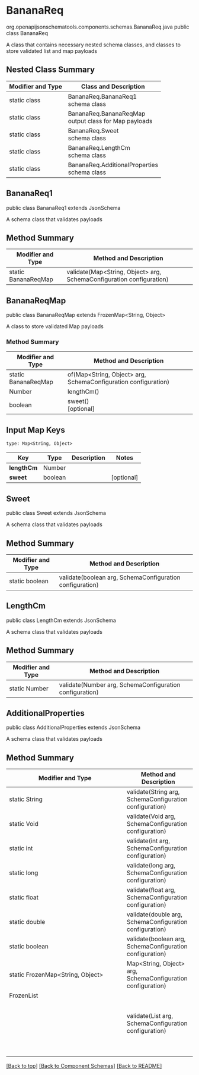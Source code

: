 # BananaReq
org.openapijsonschematools.components.schemas.BananaReq.java
public class BananaReq

A class that contains necessary nested schema classes, and classes to store validated list and map payloads

## Nested Class Summary
| Modifier and Type | Class and Description |
| ----------------- | ---------------------- |
| static class | BananaReq.BananaReq1<br> schema class |
| static class | BananaReq.BananaReqMap<br> output class for Map payloads |
| static class | BananaReq.Sweet<br> schema class |
| static class | BananaReq.LengthCm<br> schema class |
| static class | BananaReq.AdditionalProperties<br> schema class |

## BananaReq1
public class BananaReq1
extends JsonSchema

A schema class that validates payloads

## Method Summary
| Modifier and Type | Method and Description |
| ----------------- | ---------------------- |
| static BananaReqMap | validate(Map<String, Object> arg, SchemaConfiguration configuration) |

## BananaReqMap
public class BananaReqMap
extends FrozenMap<String, Object>

A class to store validated Map payloads

### Method Summary
| Modifier and Type | Method and Description |
| ----------------- | ---------------------- |
| static BananaReqMap | of(Map<String, Object> arg, SchemaConfiguration configuration) |
| Number | lengthCm()<br> |
| boolean | sweet()<br>[optional] |

## Input Map Keys
```
type: Map<String, Object>
```
Key | Type |  Description | Notes
------------ | ------------- | ------------- | -------------
**lengthCm** | Number |  |
**sweet** | boolean |  | [optional]

## Sweet
public class Sweet
extends JsonSchema

A schema class that validates payloads

## Method Summary
| Modifier and Type | Method and Description |
| ----------------- | ---------------------- |
| static boolean | validate(boolean arg, SchemaConfiguration configuration) |

## LengthCm
public class LengthCm
extends JsonSchema

A schema class that validates payloads

## Method Summary
| Modifier and Type | Method and Description |
| ----------------- | ---------------------- |
| static Number | validate(Number arg, SchemaConfiguration configuration) |

## AdditionalProperties
public class AdditionalProperties
extends JsonSchema

A schema class that validates payloads

## Method Summary
| Modifier and Type | Method and Description |
| ----------------- | ---------------------- |
| static String | validate(String arg, SchemaConfiguration configuration) |
| static Void | validate(Void arg, SchemaConfiguration configuration) |
| static int | validate(int arg, SchemaConfiguration configuration) |
| static long | validate(long arg, SchemaConfiguration configuration) |
| static float | validate(float arg, SchemaConfiguration configuration) |
| static double | validate(double arg, SchemaConfiguration configuration) |
| static boolean | validate(boolean arg, SchemaConfiguration configuration) |
| static FrozenMap<String, Object> | Map<String, Object> arg, SchemaConfiguration configuration) |
| FrozenList<Object> | validate(List<Object> arg, SchemaConfiguration configuration) |

[[Back to top]](#top) [[Back to Component Schemas]](../../../README.md#Component-Schemas) [[Back to README]](../../../README.md)
